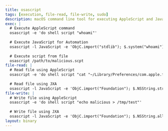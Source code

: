 ```yaml
---
title: osascript
tags: [execution, file-read, file-write, sudo]
description: macOS command line tool for executing AppleScript and JavaScript for Automation (JXA).
exec: |
  # Execute AppleScript command
  osascript -e 'do shell script "whoami"'
  
  # Execute JavaScript for Automation
  osascript -l JavaScript -e 'ObjC.import("stdlib"); $.system("whoami")'
  
  # Execute script from file
  osascript /path/to/malicious.scpt
file-read: |
  # Read file using AppleScript
  osascript -e 'do shell script "cat "~/Library/Preferences/com.apple.finder.plist"
  
  # Read file using JXA
  osascript -l JavaScript -e 'ObjC.import("Foundation"); $.NSString.stringWithContentsOfFile("~/Library/Preferences/com.apple.finder.plist")'
file-write: |
  # Write file using AppleScript
  osascript -e 'do shell script "echo malicious > /tmp/test"'
  
  # Write file using JXA
  osascript -l JavaScript -e 'ObjC.import("Foundation"); $.NSString.alloc.initWithUTF8String("malicious").writeToFileAtomically("/tmp/test", true)'
layout: binary
---
```

